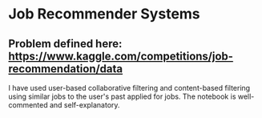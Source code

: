 # Job Recommender Systems
## Problem defined here: https://www.kaggle.com/competitions/job-recommendation/data

I have used user-based collaborative filtering and content-based filtering using similar jobs to the user's past applied for jobs. The notebook is well-commented and self-explanatory.